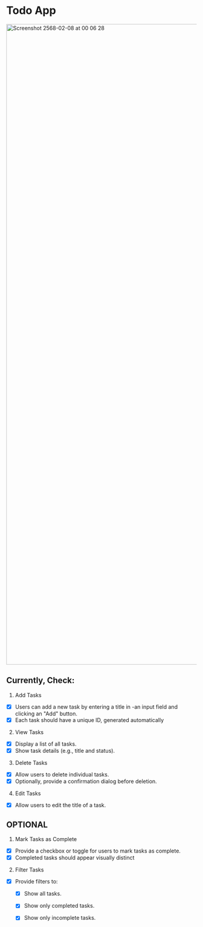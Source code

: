 # Todo App

<img width="1695" alt="Screenshot 2568-02-08 at 00 06 28" src="https://github.com/user-attachments/assets/d144fb16-6dd7-4bbf-b503-87800ea85e88" />

## Currently, Check:
 1. Add Tasks
- [x] Users can add a new task by entering a title in -an input field and clicking an "Add" button.
- [x] Each task should have a unique ID, generated automatically
 2. View Tasks
- [x] Display a list of all tasks.
- [x] Show task details (e.g., title and status).
 3. Delete Tasks
- [x] Allow users to delete individual tasks.
- [x] Optionally, provide a confirmation dialog before deletion.
 4. Edit Tasks
- [x] Allow users to edit the title of a task.
 ## OPTIONAL
 1. Mark Tasks as Complete
- [x] Provide a checkbox or toggle for users to mark tasks as complete.
- [x] Completed tasks should appear visually distinct
 2. Filter Tasks
- [x] Provide filters to:
    - [x] Show all tasks.
    - [x] Show only completed tasks.
    - [x] Show only incomplete tasks.


